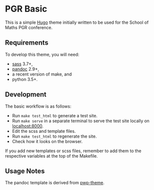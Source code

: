 # PGR Basic

This is a simple [Hugo](https://gohugo.io/) theme initially written to be used for the School of Maths PGR conference.

## Requirements

To develop this theme, you will need:

+ [sass](https://sass-lang.com/) 3.7+,
+ [pandoc](https://pandoc.org/) 2.9+,
+ a recent version of make, and
+ python 3.5+.

## Development

The basic workflow is as follows:

- Run `make test_html` to generate a test site.
- Run `make serve` in a separate terminal to serve the test site locally on [localhost:8000](https://localhost:8000).
- Edit the scss and template files.
- Run `make test_html` to regenerate the site.
- Check how it looks on the browser.

If you add new templates or scss files, remember to add them to the respective variables at the top of the Makefile.


## Usage Notes

The pandoc template is derived from [pwp-theme](https://git.sr.ht/~quantum/pwp-theme).
